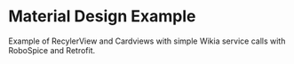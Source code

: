 # Material Design Example
Example of RecylerView and Cardviews with simple Wikia service calls with RoboSpice and Retrofit.
